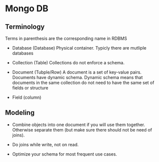 # Mongo DB

## Terminology

Terms in parenthesis are the corresponding name in RDBMS


- Database (Database)
Physical container. Typicly there are mutliple databases

- Collection (Table)
Collections do not enforce a schema.

- Document (Tubple/Row)
A document is a set of key-value pairs. Documents have dynamic schema. Dynamic schema means that documents in the same collection do not need to have the same set of fields or structure

- Field (column)

## Modeling

- Combine objects into one document if you will use them together. Otherwise separate them (but make sure there should not be need of joins).

- Do joins while write, not on read.

- Optimize your schema for most frequent use cases.
